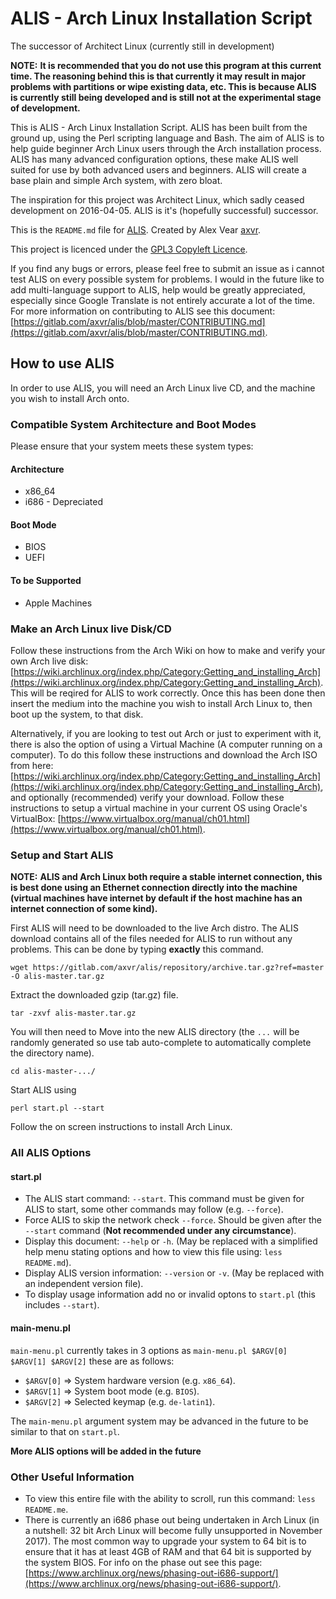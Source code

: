 # ALIS - Arch Linux Installation Script

The successor of Architect Linux (currently still in development)

**NOTE:**
**It is recommended that you do not use this program at this current time. The reasoning behind this is that currently it may result in major problems with partitions or wipe existing data, etc. This is because ALIS is currently still being developed and is still not at the experimental stage of development.**

This is ALIS - Arch Linux Installation Script. ALIS has been built from the ground up, using the Perl scripting language and Bash. The aim of ALIS is to help guide beginner Arch Linux users through the Arch installation process. ALIS has many advanced configuration options, these make ALIS well suited for use by both advanced users and beginners. ALIS will create a base plain and simple Arch system, with zero bloat.

The inspiration for this project was Architect Linux, which sadly ceased development on 2016-04-05. ALIS is it's (hopefully successful) successor.

This is the ``README.md`` file for [ALIS](https://gitlab.com/axvr/alis). Created by Alex Vear [axvr](https://gitlab.com/axvr).

This project is licenced under the [GPL3 Copyleft Licence](https://gitlab.com/axvr/alis/blob/master/LICENCE).

If you find any bugs or errors, please feel free to submit an issue as i cannot test ALIS on every possible system for problems. I would in the future like to add multi-language support to ALIS, help would be greatly appreciated, especially since Google Translate is not entirely accurate a lot of the time. For more information on contributing to ALIS see this document: [https://gitlab.com/axvr/alis/blob/master/CONTRIBUTING.md](https://gitlab.com/axvr/alis/blob/master/CONTRIBUTING.md).

## How to use ALIS

In order to use ALIS, you will need an Arch Linux live CD, and the machine you wish to install Arch onto.

### Compatible System Architecture and Boot Modes

Please ensure that your system meets these system types:

#### Architecture

* x86_64
* i686 - Depreciated

#### Boot Mode

* BIOS
* UEFI

#### To be Supported

* Apple Machines

### Make an Arch Linux live Disk/CD

Follow these instructions from the Arch Wiki on how to make and verify your own Arch live disk: [https://wiki.archlinux.org/index.php/Category:Getting_and_installing_Arch](https://wiki.archlinux.org/index.php/Category:Getting_and_installing_Arch). This will be reqired for ALIS to work correctly. Once this has been done then insert the medium into the machine you wish to install Arch Linux to, then boot up the system, to that disk.

Alternatively, if you are looking to test out Arch or just to experiment with it, there is also the option of using a Virtual Machine (A computer running on a computer). To do this follow these instructions and download the Arch ISO from here: [https://wiki.archlinux.org/index.php/Category:Getting_and_installing_Arch](https://wiki.archlinux.org/index.php/Category:Getting_and_installing_Arch), and optionally (recommended) verify your download. Follow these instructions to setup a virtual machine in your current OS using Oracle's VirtualBox: [https://www.virtualbox.org/manual/ch01.html](https://www.virtualbox.org/manual/ch01.html).

### Setup and Start ALIS

**NOTE:**
**ALIS and Arch Linux both require a stable internet connection, this is best done using an Ethernet connection directly into the machine (virtual machines have internet by default if the host machine has an internet connection of some kind).**

First ALIS will need to be downloaded to the live Arch distro. The ALIS download contains all of the files needed for ALIS to run without any problems. This can be done by typing **exactly** this command.

``wget https://gitlab.com/axvr/alis/repository/archive.tar.gz?ref=master -O alis-master.tar.gz``

Extract the downloaded gzip (tar.gz) file.

``tar -zxvf alis-master.tar.gz``

You will then need to Move into the new ALIS directory (the ``...`` will be randomly generated so use tab auto-complete to automatically complete the directory name).

``cd alis-master-.../``

Start ALIS using

``perl start.pl --start``

Follow the on screen instructions to install Arch Linux.

### All ALIS Options

#### start.pl

* The ALIS start command: ``--start``. This command must be given for ALIS to start, some other commands may follow (e.g. ``--force``).
* Force ALIS to skip the network check ``--force``. Should be given after the ``--start`` command (**Not recommended under any circumstance**).
* Display this document: ``--help`` or ``-h``. (May be replaced with a simplified help menu stating options and how to view this file using: ``less README.md``).
* Display ALIS version information: ``--version`` or ``-v``. (May be replaced with an independent version file).
* To display usage information add no or invalid optons to ``start.pl`` (this includes ``--start``).

#### main-menu.pl

``main-menu.pl`` currently takes in 3 options as ``main-menu.pl $ARGV[0] $ARGV[1] $ARGV[2]`` these are as follows:

* ``$ARGV[0]`` => System hardware version (e.g. ``x86_64``).
* ``$ARGV[1]`` => System boot mode (e.g. ``BIOS``).
* ``$ARGV[2]`` => Selected keymap (e.g. ``de-latin1``).

The ``main-menu.pl`` argument system may be advanced in the future to be similar to that on ``start.pl``.

**More ALIS options will be added in the future**

### Other Useful Information

* To view this entire file with the ability to scroll, run this command: ``less README.me``.
* There is currently an i686 phase out being undertaken in Arch Linux (in a nutshell: 32 bit Arch Linux will become fully unsupported in November 2017). The most common way to upgrade your system to 64 bit is to ensure that it has at least 4GB of RAM and that 64 bit is supported by the system BIOS. For info on the phase out see this page: [https://www.archlinux.org/news/phasing-out-i686-support/](https://www.archlinux.org/news/phasing-out-i686-support/).
